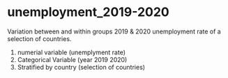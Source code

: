 # unemployment_2019-2020

Variation between and within groups 2019 & 2020 unemployment rate of a selection of countries.
1. numerial variable (unemplyment rate)
2. Categorical Variable (year 2019 2020)
3. Stratified by country (selection of countries)
